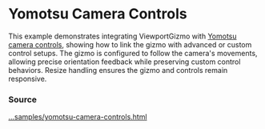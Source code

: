 <script setup lang="ts">
const type = new URLSearchParams(window.location.search).get("type") || "sphere";
</script>

# Yomotsu Camera Controls

<IframeContainer :url="`yomotsu-camera-controls.html?type=${type}`" />

This example demonstrates integrating ViewportGizmo with [Yomotsu camera controls](https://github.com/yomotsu/camera-controls), showing how to link the gizmo with advanced or
custom control setups. The gizmo is configured to follow the camera's movements, allowing precise orientation feedback while preserving custom control behaviors. Resize handling ensures the gizmo and controls remain responsive.

### Source

[...samples/yomotsu-camera-controls.html](https://github.com/Fennec-hub/three-viewport-gizmo/blob/main/docs/public/samples/yomotsu-camera-controls.html)
